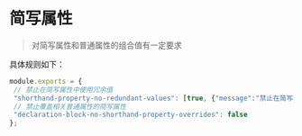 # 简写属性
 > 对简写属性和普通属性的组合值有一定要求 
 
 具体规则如下：
 ```js
module.exports = {
  // 禁止在简写属性中使用冗余值
  "shorthand-property-no-redundant-values": [true, {"message":"禁止在简写属性中使用冗余值"}],
  // 禁止覆盖相关普通属性的简写属性
  "declaration-block-no-shorthand-property-overrides": false
};
```